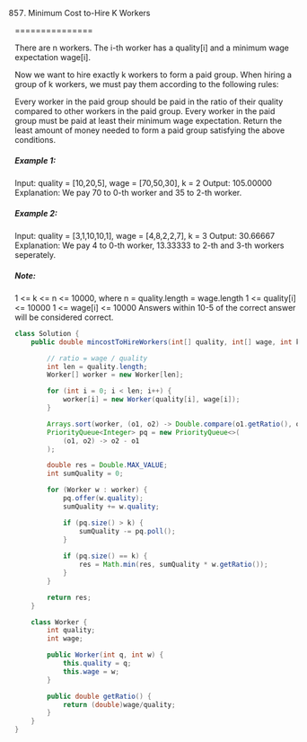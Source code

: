 857. Minimum Cost to-Hire K Workers

===============

There are n workers.  The i-th worker has a quality[i] and a minimum wage expectation wage[i].

Now we want to hire exactly k workers to form a paid group.  When hiring a group of k workers, we must pay them according to the following rules:

Every worker in the paid group should be paid in the ratio of their quality compared to other workers in the paid group.
Every worker in the paid group must be paid at least their minimum wage expectation.
Return the least amount of money needed to form a paid group satisfying the above conditions.

##### Example 1:

Input: quality = [10,20,5], wage = [70,50,30], k = 2
Output: 105.00000
Explanation: We pay 70 to 0-th worker and 35 to 2-th worker.

##### Example 2:

Input: quality = [3,1,10,10,1], wage = [4,8,2,2,7], k = 3
Output: 30.66667
Explanation: We pay 4 to 0-th worker, 13.33333 to 2-th and 3-th workers seperately. 

##### Note:

1 <= k <= n <= 10000, where n = quality.length = wage.length
1 <= quality[i] <= 10000
1 <= wage[i] <= 10000
Answers within 10-5 of the correct answer will be considered correct.

```java
class Solution {
    public double mincostToHireWorkers(int[] quality, int[] wage, int k) {

        // ratio = wage / quality
        int len = quality.length;
        Worker[] worker = new Worker[len];

        for (int i = 0; i < len; i++) {
            worker[i] = new Worker(quality[i], wage[i]);
        }

        Arrays.sort(worker, (o1, o2) -> Double.compare(o1.getRatio(), o2.getRatio()));
        PriorityQueue<Integer> pq = new PriorityQueue<>(
            (o1, o2) -> o2 - o1
        );

        double res = Double.MAX_VALUE;
        int sumQuality = 0;

        for (Worker w : worker) {
            pq.offer(w.quality);
            sumQuality += w.quality;

            if (pq.size() > k) {
                sumQuality -= pq.poll();
            }
            
            if (pq.size() == k) {
                res = Math.min(res, sumQuality * w.getRatio());
            }
        }

        return res;
    }

    class Worker {
        int quality;
        int wage;

        public Worker(int q, int w) {
            this.quality = q;
            this.wage = w;
        }

        public double getRatio() {
            return (double)wage/quality;
        }
    }
}
```

